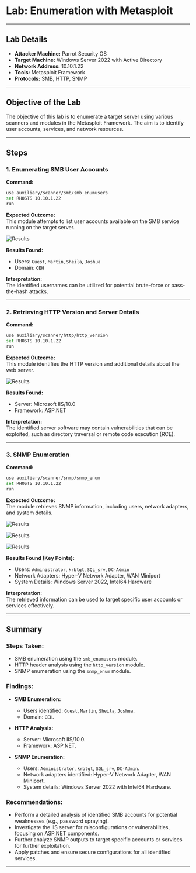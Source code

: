 # Lab: Enumeration with Metasploit

---

## **Lab Details**

- **Attacker Machine:** Parrot Security OS  
- **Target Machine:** Windows Server 2022 with Active Directory  
- **Network Address:** 10.10.1.22  
- **Tools:** Metasploit Framework  
- **Protocols:** SMB, HTTP, SNMP  

---

## **Objective of the Lab**

The objective of this lab is to enumerate a target server using various scanners and modules in the Metasploit Framework. The aim is to identify user accounts, services, and network resources.

---

## **Steps**

### **1. Enumerating SMB User Accounts**

**Command:**
```bash
use auxiliary/scanner/smb/smb_enumusers  
set RHOSTS 10.10.1.22  
run  
```
**Expected Outcome:**  
This module attempts to list user accounts available on the SMB service running on the target server. 
 
![Results](https://i.imgur.com/6Vh8U4E.png)

**Results Found:**  
- Users: `Guest`, `Martin`, `Sheila`, `Joshua`  
- Domain: `CEH`  

**Interpretation:**  
The identified usernames can be utilized for potential brute-force or pass-the-hash attacks.  

---

### **2. Retrieving HTTP Version and Server Details**

**Command:**  
```bash
use auxiliary/scanner/http/http_version  
set RHOSTS 10.10.1.22  
run  
```
**Expected Outcome:**  
This module identifies the HTTP version and additional details about the web server.  

![Results](https://i.imgur.com/y1nG5B6.png)

**Results Found:**  
- Server: Microsoft IIS/10.0  
- Framework: ASP.NET  

**Interpretation:**  
The identified server software may contain vulnerabilities that can be exploited, such as directory traversal or remote code execution (RCE).  

---

### **3. SNMP Enumeration**

**Command:**  
```bash
use auxiliary/scanner/snmp/snmp_enum  
set RHOSTS 10.10.1.22  
run  
```
**Expected Outcome:**  
The module retrieves SNMP information, including users, network adapters, and system details.  

![Results](https://i.imgur.com/P5LmJQo.png)

![Results](https://i.imgur.com/moxmZeS.png)

![Results](https://i.imgur.com/LIvtber.png)

**Results Found (Key Points):**  
- Users: `Administrator`, `krbtgt`, `SQL_srv`, `DC-Admin`  
- Network Adapters: Hyper-V Network Adapter, WAN Miniport  
- System Details: Windows Server 2022, Intel64 Hardware  

**Interpretation:**  
The retrieved information can be used to target specific user accounts or services effectively.  

---

## Summary

### Steps Taken:
- SMB enumeration using the `smb_enumusers` module.
- HTTP header analysis using the `http_version` module.
- SNMP enumeration using the `snmp_enum` module.

### Findings:
- **SMB Enumeration:**
  - Users identified: `Guest`, `Martin`, `Sheila`, `Joshua`.
  - Domain: `CEH`.

- **HTTP Analysis:**
  - Server: Microsoft IIS/10.0.
  - Framework: ASP.NET.

- **SNMP Enumeration:**
  - Users: `Administrator`, `krbtgt`, `SQL_srv`, `DC-Admin`.
  - Network adapters identified: Hyper-V Network Adapter, WAN Miniport.
  - System details: Windows Server 2022 with Intel64 Hardware.

### Recommendations:
- Perform a detailed analysis of identified SMB accounts for potential weaknesses (e.g., password spraying).
- Investigate the IIS server for misconfigurations or vulnerabilities, focusing on ASP.NET components.
- Further analyze SNMP outputs to target specific accounts or services for further exploitation.
- Apply patches and ensure secure configurations for all identified services.
---
